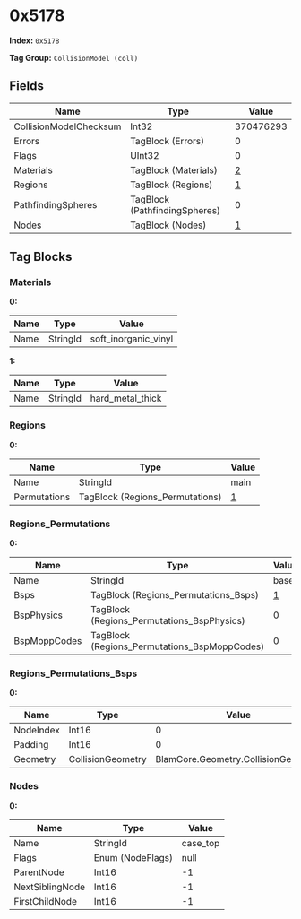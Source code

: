 # 0x5178

**Index:** ```0x5178```

**Tag Group:** ```CollisionModel (coll)```

## Fields

Name	| Type	| Value
---	|---	|---	|
CollisionModelChecksum	|Int32	|370476293
Errors	|TagBlock (Errors)	|0
Flags	|UInt32	|0
Materials	|TagBlock (Materials)	|[2](#materials)
Regions	|TagBlock (Regions)	|[1](#regions)
PathfindingSpheres	|TagBlock (PathfindingSpheres)	|0
Nodes	|TagBlock (Nodes)	|[1](#nodes)


## Tag Blocks

### Materials

**0:**

Name	| Type	| Value
---	|---	|---	|
Name	|StringId	|soft_inorganic_vinyl


**1:**

Name	| Type	| Value
---	|---	|---	|
Name	|StringId	|hard_metal_thick


### Regions

**0:**

Name	| Type	| Value
---	|---	|---	|
Name	|StringId	|main
Permutations	|TagBlock (Regions_Permutations)	|[1](#regions_permutations)


### Regions_Permutations

**0:**

Name	| Type	| Value
---	|---	|---	|
Name	|StringId	|base
Bsps	|TagBlock (Regions_Permutations_Bsps)	|[1](#regions_permutations_bsps)
BspPhysics	|TagBlock (Regions_Permutations_BspPhysics)	|0
BspMoppCodes	|TagBlock (Regions_Permutations_BspMoppCodes)	|0


### Regions_Permutations_Bsps

**0:**

Name	| Type	| Value
---	|---	|---	|
NodeIndex	|Int16	|0
Padding	|Int16	|0
Geometry	|CollisionGeometry	|BlamCore.Geometry.CollisionGeometry


### Nodes

**0:**

Name	| Type	| Value
---	|---	|---	|
Name	|StringId	|case_top
Flags	|Enum (NodeFlags)	|null
ParentNode	|Int16	|-1
NextSiblingNode	|Int16	|-1
FirstChildNode	|Int16	|-1


